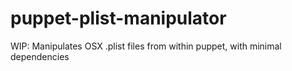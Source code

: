 # puppet-plist-manipulator
WIP: Manipulates OSX .plist files from within puppet, with minimal dependencies
